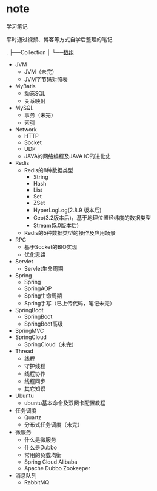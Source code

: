 # note
学习笔记

平时通过视频、博客等方式自学后整理的笔记

.
	├──Collection
	│	└──[数组](../Collection/数组.md)

- JVM
  - JVM（未完）
  - JVM字节码对照表
- MyBatis
  - 动态SQL
  - 关系映射
- MySQL
  - 事务（未完）
  - 索引
- Network
  - HTTP
  - Socket
  - UDP
  - JAVA的网络编程及JAVA IO的进化史
- Redis
  - Redis的8种数据类型
    - String
    - Hash
    - List
    - Set
    - ZSet
    - HyperLogLog(2.8.9 版本后)
    - Geo(3.2版本后)，基于地理位置经纬度的数据类型
    - Stream(5.0版本后)
  - Redis的5种数据类型的操作及应用场景
- RPC
  - 基于Socket的BIO实现
  - 优化思路
- Servlet
  - Servlet生命周期
- Spring
  - Spring
  - SpringAOP
  - Spring生命周期
  - Spring手写（已上传代码，笔记未完）
- SpringBoot
  - SpringBoot
  - SpringBoot高级
- SpringMVC
- SpringCloud
  - SpringCloud（未完）
- Thread
  - 线程
  - 守护线程
  - 线程协作
  - 线程同步
  - 其它知识
- Ubuntu
  - ubuntu基本命令及双网卡配置教程
- 任务调度
  - Quartz
  - 分布式任务调度（未完）
- 微服务
  - 什么是微服务
  - 什么是Dubbo
  - 常用的负载均衡
  - Spring Cloud Alibaba
  - Apache Dubbo Zookeeper
- 消息队列
  - RabbitMQ